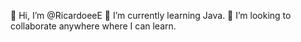 👋 Hi, I’m @RicardoeeE
🌱 I’m currently learning Java.
💬 I’m looking to collaborate anywhere where I can learn.
